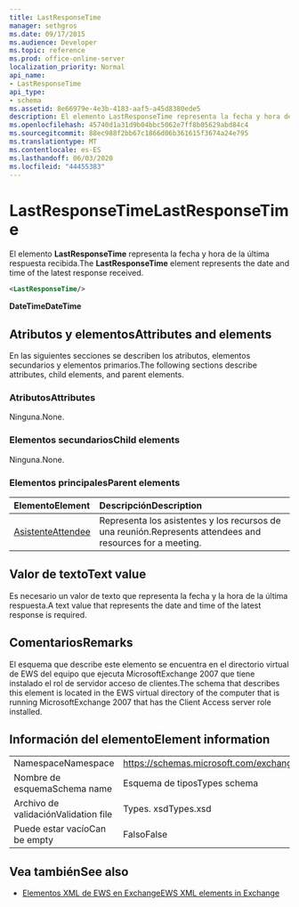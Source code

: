 ```yaml
---
title: LastResponseTime
manager: sethgros
ms.date: 09/17/2015
ms.audience: Developer
ms.topic: reference
ms.prod: office-online-server
localization_priority: Normal
api_name:
- LastResponseTime
api_type:
- schema
ms.assetid: 8e66979e-4e3b-4183-aaf5-a45d8380ede5
description: El elemento LastResponseTime representa la fecha y hora de la última respuesta recibida.
ms.openlocfilehash: 45740d1a31d9b04bbc5062e7ff8b05629abd84c4
ms.sourcegitcommit: 88ec988f2bb67c1866d06b361615f3674a24e795
ms.translationtype: MT
ms.contentlocale: es-ES
ms.lasthandoff: 06/03/2020
ms.locfileid: "44455383"
---
```

# <a name="lastresponsetime"></a><span data-ttu-id="0eb9b-103">LastResponseTime</span><span class="sxs-lookup"><span data-stu-id="0eb9b-103">LastResponseTime</span></span>

<span data-ttu-id="0eb9b-104">El elemento **LastResponseTime** representa la fecha y hora de la última respuesta recibida.</span><span class="sxs-lookup"><span data-stu-id="0eb9b-104">The **LastResponseTime** element represents the date and time of the latest response received.</span></span> 
  
```xml
<LastResponseTime/>
```

 <span data-ttu-id="0eb9b-105">**DateTime**</span><span class="sxs-lookup"><span data-stu-id="0eb9b-105">**DateTime**</span></span>
## <a name="attributes-and-elements"></a><span data-ttu-id="0eb9b-106">Atributos y elementos</span><span class="sxs-lookup"><span data-stu-id="0eb9b-106">Attributes and elements</span></span>

<span data-ttu-id="0eb9b-107">En las siguientes secciones se describen los atributos, elementos secundarios y elementos primarios.</span><span class="sxs-lookup"><span data-stu-id="0eb9b-107">The following sections describe attributes, child elements, and parent elements.</span></span>
  
### <a name="attributes"></a><span data-ttu-id="0eb9b-108">Atributos</span><span class="sxs-lookup"><span data-stu-id="0eb9b-108">Attributes</span></span>

<span data-ttu-id="0eb9b-109">Ninguna.</span><span class="sxs-lookup"><span data-stu-id="0eb9b-109">None.</span></span>
  
### <a name="child-elements"></a><span data-ttu-id="0eb9b-110">Elementos secundarios</span><span class="sxs-lookup"><span data-stu-id="0eb9b-110">Child elements</span></span>

<span data-ttu-id="0eb9b-111">Ninguna.</span><span class="sxs-lookup"><span data-stu-id="0eb9b-111">None.</span></span>
  
### <a name="parent-elements"></a><span data-ttu-id="0eb9b-112">Elementos principales</span><span class="sxs-lookup"><span data-stu-id="0eb9b-112">Parent elements</span></span>

|<span data-ttu-id="0eb9b-113">**Elemento**</span><span class="sxs-lookup"><span data-stu-id="0eb9b-113">**Element**</span></span>|<span data-ttu-id="0eb9b-114">**Descripción**</span><span class="sxs-lookup"><span data-stu-id="0eb9b-114">**Description**</span></span>|
|:-----|:-----|
|[<span data-ttu-id="0eb9b-115">Asistente</span><span class="sxs-lookup"><span data-stu-id="0eb9b-115">Attendee</span></span>](attendee.md) <br/> |<span data-ttu-id="0eb9b-116">Representa los asistentes y los recursos de una reunión.</span><span class="sxs-lookup"><span data-stu-id="0eb9b-116">Represents attendees and resources for a meeting.</span></span>  <br/> |
   
## <a name="text-value"></a><span data-ttu-id="0eb9b-117">Valor de texto</span><span class="sxs-lookup"><span data-stu-id="0eb9b-117">Text value</span></span>

<span data-ttu-id="0eb9b-118">Es necesario un valor de texto que representa la fecha y la hora de la última respuesta.</span><span class="sxs-lookup"><span data-stu-id="0eb9b-118">A text value that represents the date and time of the latest response is required.</span></span>
  
## <a name="remarks"></a><span data-ttu-id="0eb9b-119">Comentarios</span><span class="sxs-lookup"><span data-stu-id="0eb9b-119">Remarks</span></span>

<span data-ttu-id="0eb9b-120">El esquema que describe este elemento se encuentra en el directorio virtual de EWS del equipo que ejecuta MicrosoftExchange 2007 que tiene instalado el rol de servidor acceso de clientes.</span><span class="sxs-lookup"><span data-stu-id="0eb9b-120">The schema that describes this element is located in the EWS virtual directory of the computer that is running MicrosoftExchange 2007 that has the Client Access server role installed.</span></span>
  
## <a name="element-information"></a><span data-ttu-id="0eb9b-121">Información del elemento</span><span class="sxs-lookup"><span data-stu-id="0eb9b-121">Element information</span></span>

|||
|:-----|:-----|
|<span data-ttu-id="0eb9b-122">Namespace</span><span class="sxs-lookup"><span data-stu-id="0eb9b-122">Namespace</span></span>  <br/> |https://schemas.microsoft.com/exchange/services/2006/types  <br/> |
|<span data-ttu-id="0eb9b-123">Nombre de esquema</span><span class="sxs-lookup"><span data-stu-id="0eb9b-123">Schema name</span></span>  <br/> |<span data-ttu-id="0eb9b-124">Esquema de tipos</span><span class="sxs-lookup"><span data-stu-id="0eb9b-124">Types schema</span></span>  <br/> |
|<span data-ttu-id="0eb9b-125">Archivo de validación</span><span class="sxs-lookup"><span data-stu-id="0eb9b-125">Validation file</span></span>  <br/> |<span data-ttu-id="0eb9b-126">Types. xsd</span><span class="sxs-lookup"><span data-stu-id="0eb9b-126">Types.xsd</span></span>  <br/> |
|<span data-ttu-id="0eb9b-127">Puede estar vacío</span><span class="sxs-lookup"><span data-stu-id="0eb9b-127">Can be empty</span></span>  <br/> |<span data-ttu-id="0eb9b-128">Falso</span><span class="sxs-lookup"><span data-stu-id="0eb9b-128">False</span></span>  <br/> |
   
## <a name="see-also"></a><span data-ttu-id="0eb9b-129">Vea también</span><span class="sxs-lookup"><span data-stu-id="0eb9b-129">See also</span></span>



- [<span data-ttu-id="0eb9b-130">Elementos XML de EWS en Exchange</span><span class="sxs-lookup"><span data-stu-id="0eb9b-130">EWS XML elements in Exchange</span></span>](ews-xml-elements-in-exchange.md)

